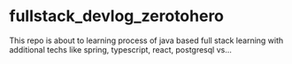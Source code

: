 # fullstack_devlog_zerotohero
This repo is about to learning process of java based full stack learning with additional techs like spring, typescript, react, postgresql vs...
